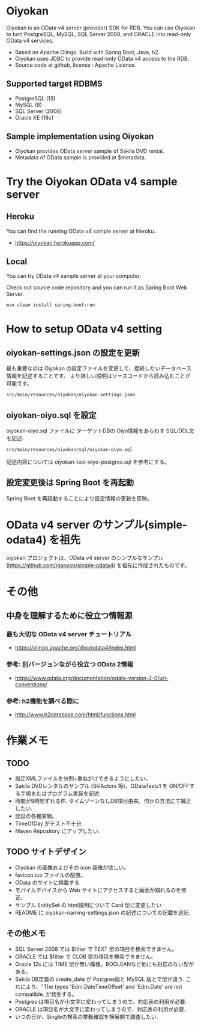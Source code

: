 # Oiyokan

Oiyokan is an OData v4 server (provider) SDK for RDB.
You can use Oiyokan to turn PostgreSQL, MySQL, SQL Server 2008, and ORACLE into read-only OData v4 services.

- Based on Apache Olingo. Build with Spring Boot, Java, h2.
- Oiyokan uses JDBC to provide read-only OData v4 access to the RDB.
- Source code at github, license : Apache License.

## Supported target RDBMS

- PostgreSQL (13)
- MySQL (8)
- SQL Server (2008)
- Oracle XE (18c)

## Sample implementation using Oiyokan

- Oiyokan provides OData server sample of Sakila DVD rental.
- Metadata of OData sample is provided at $metadata.

# Try the Oiyokan OData v4 sample server

## Heroku

You can find the running OData v4 sample server at Heroku.

- https://oiyokan.herokuapp.com/

## Local

You can try OData v4 sample server at your computer.

Check out source code repository and you can run it as Spring Boot Web Server.

```sh
mvn clean install spring-boot:run
```

# How to setup OData v4 setting

## oiyokan-settings.json の設定を更新

最も重要なのは Oiyokan の設定ファイルを変更して、接続したいデータベース情報を記述することです。
より詳しい説明はソースコードから読み込むことが可能です。

```sh
src/main/resources/oiyokan/oiyokan-settings.json
```

## oiyokan-oiyo.sql を設定

oiyokan-oiyo.sql ファイルに ターゲットDBの Oiyo情報をあらわす SQL/DDL文を記述.

```sh
src/main/resources/oiyokan/sql/oiyokan-oiyo.sql
```

記述内容については oiyokan-test-oiyo-postgres.sql を参考にする。

## 設定変更後は Spring Boot を再起動

Spring Boot を再起動することにより設定情報の更新を反映。

# OData v4 server のサンプル(simple-odata4) を祖先

oiyokan プロジェクトは、OData v4 server のシンプルなサンプル(https://github.com/igapyon/simple-odata4) を祖先に作成されたものです。

# その他

## 中身を理解するために役立つ情報源

### 最も大切な OData v4 server チュートリアル

- https://olingo.apache.org/doc/odata4/index.html

### 参考: 別バージョンながら役立つ OData 2情報

- https://www.odata.org/documentation/odata-version-2-0/uri-conventions/

### 参考: h2機能を調べる際に

- http://www.h2database.com/html/functions.html

# 作業メモ

## TODO

- 設定XMLファイルを分割+重ねがけできるようにしたい。
- Sakila DVDレンタルのサンプル (SklActors 等)、ODataTests1 を ON/OFFする手順またはプログラム実装を記述.
- 時間が9時間ずれる件. タイムゾーンなしDB項目由来。何かの方法にて補正したい.
- 認証の各種実験。
- TimeOfDay がテスト不十分.
- Maven Repository にアップしたい.

## TODO サイトデザイン

- Oiyokan の画像およびその icon 画像が欲しい。
- favicon.ico ファイルの配置。
- OData のサイトに掲載する
- モバイルデバイスから Web サイトにアクセスすると画面が崩れるのを修正。
- サンプル EntitySet の html説明について Card 型に変更したい
- README に oiyokan-naming-settings.json の記述についての記載を追記.

## その他メモ

- SQL Server 2008 では $filter で TEXT 型の項目を検索できません。
- ORACLE では $filter で CLOB 型の項目を検索できません。
- Oracle 12c には TIME 型が無い模様。BOOLEANなど他にも対応のない型がある。
- Sakila DB定義の create_date が Postgres版と MySQL 版とで型が違う.
    これにより、"The types 'Edm.DateTimeOffset' and 'Edm.Date' are not compatible. が発生する。
- Postgres は項目名が小文字に変わってしまうので、対応表の利用が必要.
- ORACLE は項目名が大文字に変わってしまうので、対応表の利用が必要.
- いつの日か、Singleの検索の挙動確認を横展開で調査したい.
